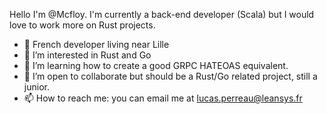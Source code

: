 Hello I'm @Mcfloy. I'm currently a back-end developer (Scala) but I would love to work more on Rust projects. 
- 👋 French developer living near Lille
- 👀 I’m interested in Rust and Go
- 🌱 I’m learning how to create a good GRPC HATEOAS equivalent.
- 💞️ I’m open to collaborate but should be a Rust/Go related project, still a junior. 
- 📫 How to reach me: you can email me at lucas.perreau@leansys.fr
